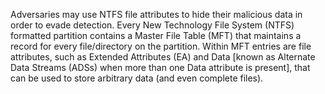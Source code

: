 Adversaries may use NTFS file attributes to hide their malicious data in order to evade detection. Every New Technology File System (NTFS) formatted partition contains a Master File Table (MFT) that maintains a record for every file/directory on the partition. Within MFT entries are file attributes, such as Extended Attributes (EA) and Data [known as Alternate Data Streams (ADSs) when more than one Data attribute is present], that can be used to store arbitrary data (and even complete files).